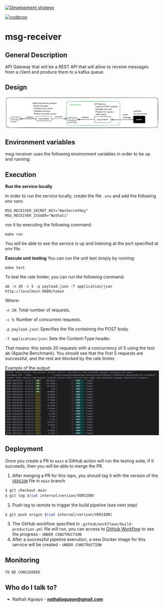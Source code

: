 [![Development strategy](https://img.shields.io/static/v1?label=DEVELOPMENT%20STRATEGY&message=GITHUB%20FLOW&color=blue)](https://docs.github.com/en/get-started/quickstart/github-flow)

[![codecov](https://codecov.io/gh/nathaliaguayos/msg-receiver/graph/badge.svg?token=QAQW0U4XM2)](https://codecov.io/gh/nathaliaguayos/msg-receiver)

# msg-receiver

## General Description
API Gateway that will be a REST API that will allow to receive messages from a client and produce them to a kafka queue.

## Design
![diagram](/internal/docs/images/diagram.png)

## Environment variables
msg-receiver uses the following environment variables in order to be up and running:

## Execution
**Run the service locally**

In order to run the service locally, create the file `.env` and add the following env vars:

```
MSG_RECEIVER_SECRET_KEY="NasSecretKey"
MSG_RECEIVER_ISSUER="Nathali"
```

run it by executing the following command:

```
make run
```

You will be able to see the service is up and listening at the port specified at *env* file.

**Execute unit testing**
You can run the unit test simply by running:
```
make test
```

To test the rate limiter, you can run the following command:
```
ab -n 20 -c 5 -p payload.json -T application/json http://localhost:8080/token
```
Where:

`-n 20`: Total number of requests.

`-c 5`: Number of concurrent requests.

`-p payload.json`: Specifies the file containing the POST body.

`-T application/json`: Sets the Content-Type header.

That means: this sends 20 requests with a concurrency of 5 using the tool ab (Apache Benchmark). You should see that the first 5 requests are successful, and the rest are blocked by the rate limiter.

Example of the output:
![ratelimit](/internal/docs/images/ratelimit.png)

## Deployment
Once you create a PR to `main` a GitHub action will run the testing suite, if it succeeds, then you will be able to merge the PR.


1. After merging a PR for this repo, you should tag it with the version of the [`VERSION`](/internal/version/VERSION) file in `main` branch
```sh
$ git checkout main
$ git tag $(cat internal/verison/VERSION)
```
2. Push tag to remote to trigger the build pipeline (see next step)
```sh
$ git push origin $(cat internal/verison/VERSION)
```

3. The GitHub workflow specified in `.github/workflows/build-production.yml` file will run, you can access to
   [GitHub Workflow](https://github.com/nathaliaguayos/msg-receiver/actions) to see the progress - `UNDER CONSTRUCTION`
4. After a successful pipeline execution, a new Docker image for this service will be created -
   `UNDER CONSTRUCTION`

## Monitoring
`TO BE CONSIDERED`
## Who do I talk to?
* Nathali Aguayo - **nathaliaguayo@gmail.com**